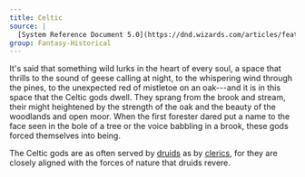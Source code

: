 ```yaml
---
title: Celtic
source: |
  [System Reference Document 5.0](https://dnd.wizards.com/articles/features/systems-reference-document-srd)
group: Fantasy-Historical
---
```


It's said that something wild lurks in the heart of every soul, a space that thrills to the sound of geese calling at night, to the whispering wind through the pines, to the unexpected red of mistletoe on an oak---and it is in this space that the Celtic gods dwell. They sprang from the brook and stream, their might heightened by the strength of the oak and the beauty of the woodlands and open moor. When the first forester dared put a name to the face seen in the bole of a tree or the voice babbling in a brook, these gods forced themselves into being.

The Celtic gods are as often served by [druids](/classes/druid/) as by [clerics](/classes/cleric/), for they are closely aligned with the forces of nature that druids revere.
